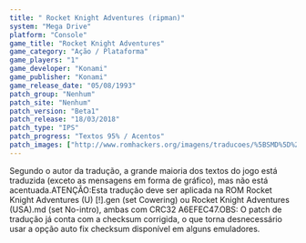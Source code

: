 ```yaml
---
title: " Rocket Knight Adventures (ripman)"
system: "Mega Drive"
platform: "Console"
game_title: "Rocket Knight Adventures"
game_category: "Ação / Plataforma"
game_players: "1"
game_developer: "Konami"
game_publisher: "Konami"
game_release_date: "05/08/1993"
patch_group: "Nenhum"
patch_site: "Nenhum"
patch_version: "Beta1"
patch_release: "18/03/2018"
patch_type: "IPS"
patch_progress: "Textos 95% / Acentos"
patch_images: ["http://www.romhackers.org/imagens/traducoes/%5BSMD%5D%20Rocket%20Knight%20Adventures%20-%20ripman%20-%201.png","http://www.romhackers.org/imagens/traducoes/%5BSMD%5D%20Rocket%20Knight%20Adventures%20-%20ripman%20-%201.png","http://www.romhackers.org/imagens/traducoes/%5BSMD%5D%20Rocket%20Knight%20Adventures%20-%20ripman%20-%202.png"]
---
```

Segundo o autor da tradução, a grande maioria dos textos do jogo está traduzida (exceto as mensagens em forma de gráfico), mas não está acentuada.ATENÇÃO:Esta tradução deve ser aplicada na ROM Rocket Knight Adventures (U) [!].gen (set Cowering) ou Rocket Knight Adventures (USA).md (set No-intro), ambas com CRC32 A6EFEC47.OBS: O patch de tradução já conta com a checksum corrigida, o que torna desnecessário usar a opção auto fix checksum disponível em alguns emuladores.